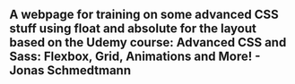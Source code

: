 ## A webpage for training on some advanced CSS stuff using float and absolute for the layout based on the Udemy course: Advanced CSS and Sass: Flexbox, Grid, Animations and More! - Jonas Schmedtmann

